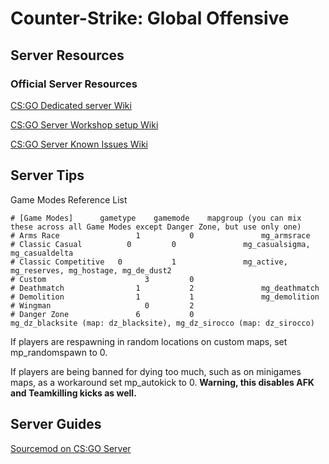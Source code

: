 # Counter-Strike: Global Offensive

## Server Resources

### Official Server Resources

[CS:GO Dedicated server Wiki](https://developer.valvesoftware.com/wiki/Counter-Strike:_Global_Offensive_Dedicated_Servers)

[CS:GO Server Workshop setup Wiki](https://developer.valvesoftware.com/wiki/CSGO_Workshop_For_Server_Operators)

[CS:GO Server Known Issues Wiki](https://developer.valvesoftware.com/wiki/CSGO_Game_Mode_Commands)

## Server Tips

Game Modes Reference List

```text
# [Game Modes]		gametype	gamemode	mapgroup (you can mix these across all Game Modes except Danger Zone, but use only one)
# Arms Race				    1			0			    mg_armsrace
# Classic Casual		  0			0			    mg_casualsigma, mg_casualdelta
# Classic Competitive	0			1			    mg_active, mg_reserves, mg_hostage, mg_de_dust2
# Custom				      3			0
# Deathmatch			    1			2			    mg_deathmatch
# Demolition			    1			1			    mg_demolition
# Wingman				      0			2
# Danger Zone			    6			0			    mg_dz_blacksite (map: dz_blacksite), mg_dz_sirocco (map: dz_sirocco)
```

If players are respawning in random locations on custom maps, set mp_randomspawn to 0.

If players are being banned for dying too much, such as on minigames maps, as a workaround set mp_autokick to 0. **Warning, this disables AFK and Teamkilling kicks as well.**

## Server Guides

[Sourcemod on CS:GO Server](sourcemod-csgo-server.md)
